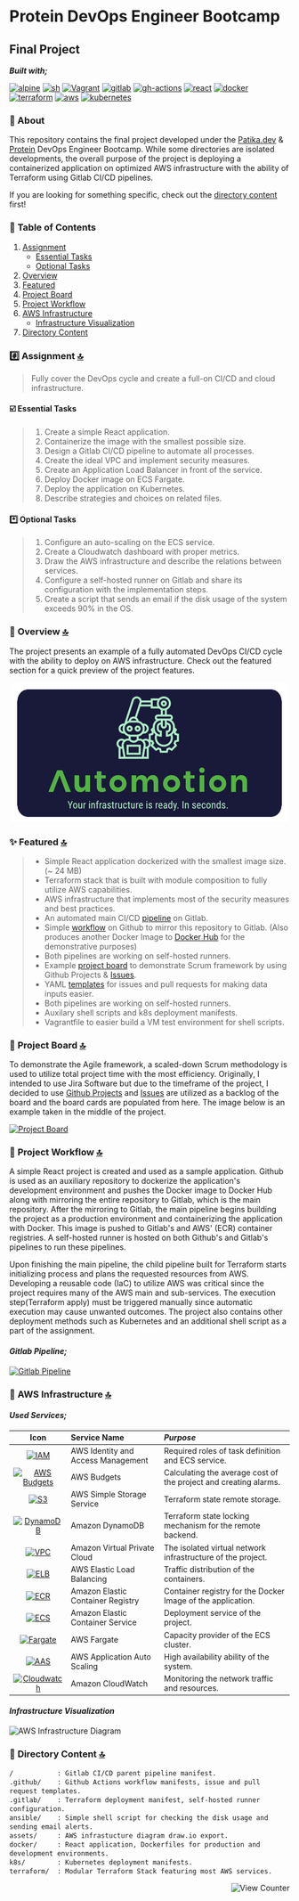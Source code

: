 # Protein DevOps Engineer Bootcamp

## Final Project

**_Built with;_**

[![alpine][#alpine]][@alpine] [![sh][#sh]][@sh] [![Vagrant][#vagrant]][@vagrant] [![gitlab][#gitlab]][@gl-pipeline] [![gh-actions][#gh-actions]][@gh-actions] [![react][#react]][@react] [![docker][#docker]][@docker] [![terraform][#terraform]][@terraform] [![aws][#aws]][@aws] [![kubernetes][#kubernetes]][@kubernetes]

### :notebook: About

This repository contains the final project developed under the [Patika.dev][@patika] & [Protein][@protein] DevOps Engineer Bootcamp. While some directories are isolated developments, the overall purpose of the project is deploying a containerized application on optimized AWS infrastructure with the ability of Terraform using Gitlab CI/CD pipelines.

If you are looking for something specific, check out the [directory content](#open_file_folder-directory-content-) first!

### :open_book: **Table of Contents**

1. [Assignment](#hash-assignment-)
   - [Essential Tasks](#ballot_box_with_check-essential-tasks)
   - [Optional Tasks](#asterisk-optional-tasks)
2. [Overview](#notebook_with_decorative_cover-overview-)
3. [Featured](#sparkles-featured-)
4. [Project Board](#date-project-board-)
5. [Project Workflow](#twisted_rightwards_arrows-project-workflow-)
6. [AWS Infrastructure](#electric_plug-aws-infrastructure-)
   - [Infrastructure Visualization](#infrastructure-visualization)
7. [Directory Content](#open_file_folder-directory-content-)

### :hash: **Assignment** [🔝][@jump-to-top]

> Fully cover the DevOps cycle and create a full-on CI/CD and cloud infrastructure.

#### :ballot_box_with_check: **Essential Tasks**

> 1. Create a simple React application.
> 2. Containerize the image with the smallest possible size.
> 3. Design a Gitlab CI/CD pipeline to automate all processes.
> 4. Create the ideal VPC and implement security measures.
> 5. Create an Application Load Balancer in front of the service.
> 6. Deploy Docker image on ECS Fargate.
> 7. Deploy the application on Kubernetes.
> 8. Describe strategies and choices on related files.

#### :asterisk: **Optional Tasks**

> 1. Configure an auto-scaling on the ECS service.
> 2. Create a Cloudwatch dashboard with proper metrics.
> 3. Draw the AWS infrastructure and describe the relations between services.
> 4. Configure a self-hosted runner on Gitlab and share its configuration with the implementation steps.
> 5. Create a script that sends an email if the disk usage of the system exceeds 90% in the OS.

### :notebook_with_decorative_cover: **Overview** [🔝][@jump-to-top]

The project presents an example of a fully automated DevOps CI/CD cycle with the ability to deploy on AWS infrastructure. Check out the featured section for a quick preview of the project features.

<p align="center"><img src="./assets/img/automotion.png" alt="Project Branding Image"></a></p>

### :sparkles: **Featured** [🔝][@jump-to-top]

> - Simple React application dockerized with the smallest image size. (~ 24 MB)
> - Terraform stack that is built with module composition to fully utilize AWS capabilities.
> - AWS infrastructure that implements most of the security measures and best practices.
> - An automated main CI/CD [pipeline][@gl-pipeline] on Gitlab.
> - Simple [workflow][@gh-actions] on Github to mirror this repository to Gitlab. (Also produces another Docker Image to [Docker Hub][@docker-hub] for the demonstrative purposes)
> - Both pipelines are working on self-hosted runners.
> - Example [project board][@project-url] to demonstrate Scrum framework by using Github Projects & [Issues][@issues].
> - YAML [templates][@templates] for issues and pull requests for making data inputs easier.
> - Both pipelines are working on self-hosted runners.
> - Auxilary shell scripts and k8s deployment manifests.
> - Vagrantfile to easier build a VM test environment for shell scripts.

### :date: **Project Board** [🔝][@jump-to-top]

To demonstrate the Agile framework, a scaled-down Scrum methodology is used to utilize total project time with the most efficiency. Originally, I intended to use Jira Software but due to the timeframe of the project, I decided to use [Github Projects][@project-url] and [Issues][@issues] are utilized as a backlog of the board and the board cards are populated from here. The image below is an example taken in the middle of the project.

[![Project Board][#project-board]][@project-url]

### :twisted_rightwards_arrows: **Project Workflow** [🔝][@jump-to-top]

A simple React project is created and used as a sample application. Github is used as an auxiliary repository to dockerize the application's development environment and pushes the Docker image to Docker Hub along with mirroring the entire repository to Gitlab, which is the main repository. After the mirroring to Gitlab, the main pipeline begins building the project as a production environment and containerizing the application with Docker. This image is pushed to Gitlab's and AWS' (ECR) container registries. A self-hosted runner is hosted on both Github's and Gitlab's pipelines to run these pipelines.

Upon finishing the main pipeline, the child pipeline built for Terraform starts initializing process and plans the requested resources from AWS. Developing a reusable code (IaC) to utilize AWS was critical since the project requires many of the AWS main and sub-services. The execution step(Terraform apply) must be triggered manually since automatic execution may cause unwanted outcomes. The project also contains other deployment methods such as Kubernetes and an additional shell script as a part of the assignment.

#### _Gitlab Pipeline;_

[![Gitlab Pipeline][#gl-pipeline]][@gl-pipeline]

### :electric_plug: **AWS Infrastructure** [🔝][@jump-to-top]

#### _Used Services;_

|                   Icon                    | Service Name                       | _Purpose_                                                        |
| :---------------------------------------: | :--------------------------------- | :--------------------------------------------------------------- |
|           [![IAM][#iam]][@iam]            | AWS Identity and Access Management | Required roles of task definition and ECS service.               |
|   [![AWS Budgets][#budgets]][@budgets]    | AWS Budgets                        | Calculating the average cost of the project and creating alarms. |
|             [![S3][#s3]][@s3]             | AWS Simple Storage Service         | Terraform state remote storage.                                  |
|    [![DynamoDB][#dynamodb]][@dynamodb]    | Amazon DynamoDB                    | Terraform state locking mechanism for the remote backend.        |
|           [![VPC][#vpc]][@vpc]            | Amazon Virtual Private Cloud       | The isolated virtual network infrastructure of the project.      |
|           [![ELB][#elb]][@elb]            | AWS Elastic Load Balancing         | Traffic distribution of the containers.                          |
|           [![ECR][#ecr]][@ecr]            | Amazon Elastic Container Registry  | Container registry for the Docker Image of the application.      |
|           [![ECS][#ecs]][@ecs]            | Amazon Elastic Container Service   | Deployment service of the project.                               |
|     [![Fargate][#fargate]][@fargate]      | AWS Fargate                        | Capacity provider of the ECS cluster.                            |
|           [![AAS][#aas]][@aas]            | AWS Application Auto Scaling       | High availability ability of the system.                         |
| [![Cloudwatch][#cloudwatch]][@cloudwatch] | Amazon CloudWatch                  | Monitoring the network traffic and resources.                    |

#### _Infrastructure Visualization_

![AWS Infrastructure Diagram][#drawio]

### :open_file_folder: **Directory Content** [🔝][@jump-to-top]

```
/           : Gitlab CI/CD parent pipeline manifest.
.github/    : Github Actions workflow manifests, issue and pull request templates.
.gitlab/    : Terraform deployment manifest, self-hosted runner configuration.
ansible/    : Simple shell script for checking the disk usage and sending email alerts.
assets/     : AWS infrastucture diagram draw.io export.
docker/     : React application, Dockerfiles for production and development environments.
k8s/        : Kubernetes deployment manifests.
terraform/  : Modular Terraform Stack featuring most AWS services.
```

<!-- Counters -->
<p align="right"><img src="https://komarev.com/ghpvc/?username=qqpcfupotejmbkitzfdh&style=flat&label=Views&color=blue" alt="View Counter"></a></p>

<!-- Footnotes -->

[^1]: Footnotes here

<!-- Image Index -->
<!-- Project -->

[#project-board]: https://automotion-assets.s3.eu-central-1.amazonaws.com/images/project-board.png
[#gl-pipeline]: https://automotion-assets.s3.eu-central-1.amazonaws.com/images/gitlab-pipeline.png

<!-- Badges -->

[#alpine]: https://img.shields.io/badge/Alpine-0D597F?style=flat&logo=alpine-linux&logoColor=white
[#sh]: https://img.shields.io/badge/Shell_Script-4EAA25?style=flat&logo=gnu-bash&logoColor=white
[#vagrant]: https://img.shields.io/badge/Vagrant-1868F2?style=flat&logo=vagrant&logoColor=white
[#gitlab]: https://img.shields.io/badge/GitLab%20CI/CD-330F63?style=flat&logo=gitlab&logoColor=white
[#gh-actions]: https://img.shields.io/badge/GitHub_Actions-2088FF?style=flat&logo=github-actions&logoColor=white
[#react]: https://img.shields.io/badge/React-20232A?style=flat&logo=react&logoColor=61DAFB
[#docker]: https://img.shields.io/badge/Docker-2CA5E0?style=flat&logo=docker&logoColor=white
[#terraform]: https://img.shields.io/badge/Terraform-7B42BC?style=flat&logo=terraform&logoColor=white
[#aws]: https://img.shields.io/badge/AWS-FF9900?style=flat&logo=amazonaws&logoColor=white
[#kubernetes]: https://img.shields.io/badge/kubernetes-326ce5.svg?&style=flat&logo=kubernetes&logoColor=white

<!-- AWS Icons -->

[#aas]: https://automotion-assets.s3.eu-central-1.amazonaws.com/icons/appautoscaling.svg
[#budgets]: https://automotion-assets.s3.eu-central-1.amazonaws.com/icons/budgets.svg
[#cloudwatch]: https://automotion-assets.s3.eu-central-1.amazonaws.com/icons/cloudwatch.svg
[#dynamodb]: https://automotion-assets.s3.eu-central-1.amazonaws.com/icons/dynamodb.svg
[#ecr]: https://automotion-assets.s3.eu-central-1.amazonaws.com/icons/ecr.svg
[#ecs]: https://automotion-assets.s3.eu-central-1.amazonaws.com/icons/ecs.svg
[#elb]: https://automotion-assets.s3.eu-central-1.amazonaws.com/icons/elb.svg
[#fargate]: https://automotion-assets.s3.eu-central-1.amazonaws.com/icons/fargate.svg
[#iam]: https://automotion-assets.s3.eu-central-1.amazonaws.com/icons/iam.svg
[#s3]: https://automotion-assets.s3.eu-central-1.amazonaws.com/icons/s3.svg
[#vpc]: https://automotion-assets.s3.eu-central-1.amazonaws.com/icons/vpc.svg

<!-- Diagram -->

[#drawio]: https://automotion-assets.s3.eu-central-1.amazonaws.com/images/aws_infra.svg

<!-- URL Index -->
<!-- Project -->

[@project-url]: https://github.com/huyagci/bootcamp-final-project/projects/1
[@issues]: https://github.com/huyagci/bootcamp-final-project/issues?q=is%3Aissue+is%3Aclosed
[@gh-actions]: https://github.com/huyagci/bootcamp-final-project/actions
[@gl-pipeline]: https://gitlab.com/huyagci/bootcamp-final-project/-/pipelines
[@docker-hub]: https://hub.docker.com/r/huyagci/protein-app/tags
[@templates]: https://github.com/huyagci/bootcamp-final-project/issues/new/choose
[@jump-to-top]: #open_book-table-of-contents

<!-- External -->

[@patika]: https://www.patika.dev/
[@protein]: https://protein.tech/

<!-- Technologies -->

[@alpine]: https://www.alpinelinux.org/
[@sh]: https://www.shellscript.sh/
[@vagrant]: https://www.vagrantup.com/
[@react]: https://reactjs.org/
[@docker]: https://www.docker.com/
[@terraform]: https://www.terraform.io/
[@aws]: https://aws.amazon.com/
[@kubernetes]: https://kubernetes.io/

<!-- AWS -->

[@iam]: https://aws.amazon.com/iam/
[@budgets]: https://aws.amazon.com/aws-cost-management/aws-budgets/
[@s3]: https://aws.amazon.com/s3/
[@dynamodb]: https://aws.amazon.com/dynamodb/
[@vpc]: https://aws.amazon.com/vpc/
[@elb]: https://aws.amazon.com/elasticloadbalancing/
[@ecr]: https://aws.amazon.com/ecr/
[@ecs]: https://aws.amazon.com/ecs/
[@fargate]: https://aws.amazon.com/fargate/
[@aas]: https://aws.amazon.com/autoscaling/
[@cloudwatch]: https://aws.amazon.com/cloudwatch/
